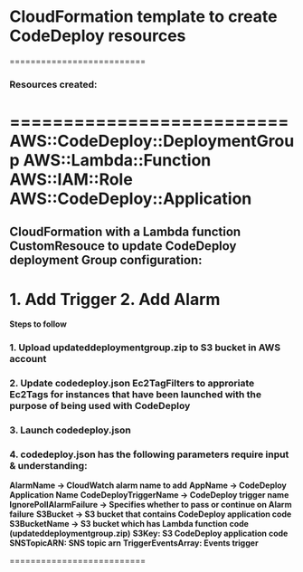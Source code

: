 # CloudFormation template to create CodeDeploy resources
==========================
### Resources created:
==========================
**AWS::CodeDeploy::DeploymentGroup**
**AWS::Lambda::Function**
**AWS::IAM::Role**
**AWS::CodeDeploy::Application**
==========================
## CloudFormation with a Lambda function CustomResouce to update CodeDeploy deployment Group configuration: 

**1. Add Trigger**
**2. Add Alarm**
==========================

**Steps to follow**

### 1. Upload updateddeploymentgroup.zip to S3 bucket in AWS account
### 2. Update codedeploy.json Ec2TagFilters to approriate Ec2Tags for instances that have been launched with the purpose of being used with CodeDeploy
### 3. Launch codedeploy.json 
### 4. codedeploy.json has the following parameters require input & understanding: 

**AlarmName -> CloudWatch alarm name to add**
**AppName -> CodeDeploy Application Name**
**CodeDeployTriggerName -> CodeDeploy trigger name**
**IgnorePollAlarmFailure -> Specifies whether to pass or continue on Alarm failure**
**S3Bucket -> S3 bucket that contains CodeDeploy application code**
**S3BucketName -> S3 bucket which has Lambda function code (updateddeploymentgroup.zip)**
**S3Key: S3 CodeDeploy application code**
**SNSTopicARN: SNS topic arn**
**TriggerEventsArray: Events trigger**

==========================

                
